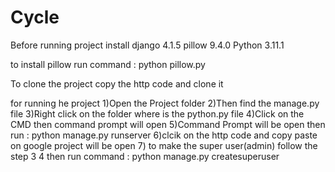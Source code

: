 # Cycle


Before running project install
django 4.1.5
pillow  9.4.0
Python 3.11.1

to install pillow run command : python pillow.py

To clone the project copy the http code and clone it

for running he project 
1)Open the Project folder
2)Then find the manage.py file
3)Right click on the folder where is the python.py file
4)Click on the CMD then command prompt will open
5)Command Prompt will be open then run : python manage.py runserver 
6)clcik on the http code and copy paste on google project will be open
7) to make the super user(admin) follow the step 3 4  then run command : python manage.py createsuperuser
